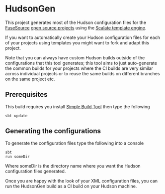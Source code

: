 # HudsonGen

This project generates most of the Hudson configuration files for the [FuseSource](http://fusesource.com/) [open source projects](http://fusesource.com/forge) using the [Scalate template engine](http://scalate.fusesource.org/).

If you want to automatically create your Hudson configuration files for each of your projects using templates you might want to fork and adapt this project.

Note that you can always have custom Hudson builds outside of the configurations that this tool generates; this tool aims to just auto-generate the common builds for your projects where the CI builds are very similar across individual projects or to reuse the same builds on different branches on the same project etc.

## Prerequisites

This build requires you install [Simple Build Tool](http://code.google.com/p/simple-build-tool/) then type the following

    sbt update
    
    
## Generating the configurations

To generate the configuration files type the following into a console

    sbt 
    run someDir
        
Where someDir is the directory name where you want the Hudson configuration files generated.

Once you are happy with the look of your XML configuration files, you can run the HudsonGen build as a CI build on your Hudson machine.